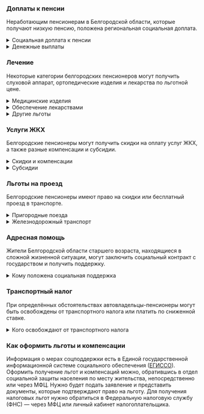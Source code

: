 ### Доплаты к пенсии
Неработающим пенсионерам в Белгородской области, которые получают низкую пенсию, положена региональная социальная доплата. 
<details>
<summary>Социальная доплата к пенсии</summary>
В Белгородской области региональный прожиточный минимум пенсионера ниже общефедерального. Поэтому неработающим пенсионерам с низкой пенсией положена федеральная социальная доплата до российского прожиточного минимума пенсионера. В 2021 году эта сумма [составляет]( https://pfr.gov.ru/grazhdanam/pensionres/soc_doplata/~7905) 10 022 рубля. Для назначения выплаты нужно обращаться в территориальное отделение Пенсионного фонда по месту своего жительства. 
</details>
<details>
<summary>Денежные выплаты</summary>
Если пенсионер относится к льготной категории, ему положена ежемесячная денежная выплата (ЕДВ), которую регулярно индексируют. 
ЕДВ [выплачивают]( http://pravo.gov.ru/proxy/ips/?docbody=&prevDoc=103019496&backlink=1&&nd=103017408) белгородским льготникам при условии, что их доход ниже среднедушевого по области. Труженикам тыла и реабилитированным лицам в Белгородской области в 2021 году каждый месяц платят 1037 рублей. Ветераны труда и военной службы, «дети войны» (родившиеся с 22.06.1941 по 03.09.1945), а также пострадавшие от политических репрессий ежемесячно получают 902 рубля. Такие выплаты полагаются льготникам, полностью отказавшимся от социального пакета. При использовании же льготы в натуре (на проезд и получение лекарств со скидкой) размер уменьшается. 
</details>


### Лечение
Некоторые категории белгородских пенсионеров могут получить слуховой аппарат, ортопедические изделия и лекарства по льготной цене.  
<details>
<summary>Медицинские изделия</summary>
Белгородским труженикам тыла, реабилитированным и пострадавшим от репрессий по медицинским показаниям выдают слуховой аппарат. Пенсионеров, не являющихся инвалидами, обеспечивают по назначению врача протезно-ортопедическими изделиями.
</details>
<details>
<summary>Обеспечение лекарствами</summary>
Белгородские труженики тыла, реабилитированные и пострадавшие от репрессий по рецепту врача [обеспечиваются]( http://pravo.gov.ru/proxy/ips/?docbody=&prevDoc=103019496&backlink=1&&nd=103017408) необходимыми лекарственными препаратами по утверждённому областному перечню, с 50-процентной оплатой стоимости.
</details>
<details>
<summary>Другие льготы</summary>
Белгородские ветераны труда, ветераны военной службы и труженики тыла сохраняют обслуживание в поликлиниках и других медицинских учреждениях, к которым они были прикреплены в период работы до выхода на пенсию. Преимущественное право приёма в дома-интернаты для престарелых и инвалидов имеют белгородские труженики тыла, реабилитированные и пострадавшие от репрессий пенсионеры.
</details>


### Услуги ЖКХ
Белгородские пенсионеры могут получить скидки на оплату услуг ЖКХ, а также разные компенсации и субсидии. 
<details>
<summary>Скидки и компенсации</summary>
Ветеранам труда и военной службы Белгородской области выплачивают 50-процентную компенсацию на оплату жилого помещения и коммунальных услуг. Компенсация [полагается]( http://pravo.gov.ru/proxy/ips/?docbody=&prevDoc=103019496&backlink=1&&nd=103017408) также нетрудоспособным членам семьи ветерана, находящимся у него на иждивении. 
Одиноких неработающих пенсионеров по достижении 70 лет освобождают от взносов на капремонт на 50%, а когда им исполняется 80 лет, они могут не оплачивать этот взнос совсем. Льгота распространяется и на граждан этого возраста, если их семья состоит из неработающих пенсионеров и (или) инвалидов. 
Реабилитированные и пострадавшие от репрессий граждане в Белгородской области, а также «дети войны» имеют право на внеочередную установку телефона. 
</details>
<details>
<summary>Субсидии</summary>
Пенсионеры могут получить субсидию на оплату услуг ЖКХ при расходах на коммунальные услуги в 10% дохода малообеспеченного одинокого пенсионера или его семьи, имеющих доход меньше одного прожиточного минимума. Если доход выше, субсидию можно оформить при тратах в 22%. 
</details>

### Льготы на проезд
Белгородские пенсионеры имеют право на скидки или бесплатный проезд в транспорте. 
<details>
<summary>Пригородные поезда</summary>
Белгородские реабилитированные и пострадавшие от репрессий имеют право бесплатного проезда на пригородном железнодорожном транспорте, а ветераны труда и военной службы, труженики тыла оплачивают 50% от стоимости проезда. 
</details>
<details>
<summary>Железнодорожный транспорт</summary>
Белгородские пенсионеры из числа реабилитированных и пострадавших от репрессий имеют право на поездку один раз в год туда и обратно железнодорожным транспортом.
</details>

### Адресная помощь
Жители Белгородской области старшего возраста, находящиеся в сложной жизненной ситуации, могут заключить социальный контракт с государством и получить поддержку.
<details>
<summary>Кому положена социальная поддержка</summary>
Пенсионерам, которые по не зависящим от них причинам оказались в трудной жизненной ситуации, оказывают адресную помощь. Она может быть в виде денежных выплат, ежемесячных, или единовременных, или в натуральной форме — тогда получателя обеспечивают продуктами питания, одеждой и обувью, медикаментами. В Белгородской области такая помощь оказывается малоимущим пенсионерам с доходом меньше одного прожиточного минимума.
С нуждающимися пенсионерами может быть заключён социальный контракт. В Белгородской областях он подписывается с теми, у кого доход не превышает 1,5 прожиточных минимума.
</details>

### Транспортный налог
При определённых обстоятельствах автовладельцы-пенсионеры могут быть освобождены от транспортного налога или платить по сниженной ставке. 
<details>
<summary>Кого освобождают от транспортного налога</summary>
В Белгородской области пенсионеры и инвалиды всех категорий, а также мужчины старше 60 лет, а женщины — 55 лет полностью освобождаются от уплаты [транспортного налога]( https://docs.cntd.ru/document/974002052). Льгота распространяется на один легковой автомобиль мощностью не более 100 л. с. Если транспортное средство имеет от 100 до 150 л. с., действует налоговая льгота (по 10 рублей за 1 л. с.).
Также от уплаты транспортного налога освобождены Герои СССР и РФ, награждённые орденом Славы трёх степеней. Освобождение от налога действует на один легковой автомобиль мощностью не более 100 л. с. 
</details>

### Как оформить льготы и компенсации 
Информация о мерах соцподдержки есть в Единой государственной информационной системе социального обеспечения ([ЕГИССО]( http://egisso.ru/site/client/#/)). Оформить получение льгот и компенсаций можно, обратившись в отдел социальной защиты населения по месту жительства, непосредственно или через МФЦ. Нужно будет подать заявление и представить документы, которые подтверждают право на льготу. Для получения налоговых льгот нужно обратиться в Федеральную налоговую службу (ФНС) — через МФЦ или личный кабинет налогоплательщика.

















